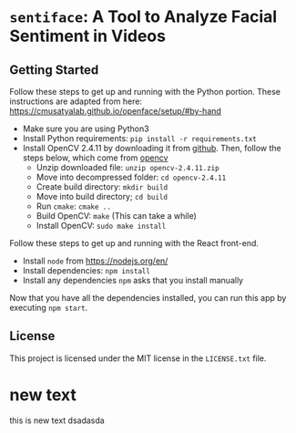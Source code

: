 # `sentiface`: A Tool to Analyze Facial Sentiment in Videos

## Getting Started

Follow these steps to get up and running with the Python portion.
These instructions are adapted from here:
https://cmusatyalab.github.io/openface/setup/#by-hand
* Make sure you are using Python3
* Install Python requirements: `pip install -r requirements.txt`
* Install OpenCV 2.4.11 by downloading it from
  [github](https://github.com/Itseez/opencv/archive/2.4.11.zip). Then, follow
  the steps below, which come from
  [opencv](https://docs.opencv.org/2.4/doc/tutorials/introduction/linux_install/linux_install.html)
    * Unzip downloaded file: `unzip opencv-2.4.11.zip`
    * Move into decompressed folder: `cd opencv-2.4.11`
    * Create build directory: `mkdir build`
    * Move into build directory; `cd build`
    * Run `cmake`: `cmake ..`
    * Build OpenCV: `make` (This can take a while)
    * Install OpenCV: `sudo make install`

Follow these steps to get up and running with the React front-end.
* Install `node` from https://nodejs.org/en/
* Install dependencies: `npm install`
* Install any dependencies `npm` asks that you install manually

Now that you have all the dependencies installed, you can run this app by
executing `npm start`.

## License

This project is licensed under the MIT license in the `LICENSE.txt` file.


# new text

this is new text
dsadasda